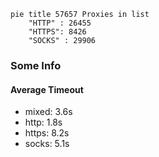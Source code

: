 
```mermaid
pie title 57657 Proxies in list
    "HTTP" : 26455
    "HTTPS": 8426
    "SOCKS" : 29906
```

### Some Info
#### Average Timeout

- mixed: 3.6s
- http: 1.8s
- https: 8.2s
- socks: 5.1s
